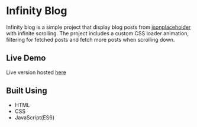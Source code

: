 # Infinity Blog

Infinity blog is a simple project that display blog posts from [jsonplaceholder](https://jsonplaceholder.typicode.com/) with infinite scrolling. The project includes a custom CSS loader animation, filtering for fetched posts and fetch more posts when scrolling down.

## Live Demo

Live version hosted [here](https://frederick-chon.github.io/Infinity-Blog/)

## Built Using

- HTML
- CSS
- JavaScript(ES6)
